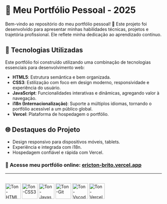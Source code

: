 # 📂 **Meu Portfólio Pessoal - 2025**

Bem-vindo ao repositório do meu portfólio pessoal! 🎉 Este projeto foi desenvolvido para apresentar minhas habilidades técnicas, projetos e trajetória profissional. Ele reflete minha dedicação ao aprendizado contínuo.

## 🚀 **Tecnologias Utilizadas**

Este portfólio foi construído utilizando uma combinação de tecnologias essenciais para desenvolvimento web:

- **HTML5**: Estrutura semântica e bem organizada.
- **CSS3**: Estilização com foco em design moderno, responsividade e experiência do usuário.
- **JavaScript**: Funcionalidades interativas e dinâmicas, agregando valor à navegação.
- **i18n (Internacionalização)**: Suporte a múltiplos idiomas, tornando o portfólio acessível a um público global.
- **Vercel**: Plataforma de hospedagem o portfólio.

## 🌐 **Destaques do Projeto**
- Design responsivo para dispositivos móveis, tablets.
- Experiência e integrada com i18n.
- Hospedagem confiável e rápida com Vercel.

### 🔗 **Acesse meu portfólio online: [ericton-brito.vercel.app](https://ericton-brito.vercel.app/)**

<hr>

<div style="display: inline-block">
  <br>         
  <img align="center" alt="Ton-HTML5" heigh="50" width="50" src="https://cdn.jsdelivr.net/gh/devicons/devicon@latest/icons/html5/html5-original.svg" />  
  <img align="center" alt="Ton-CSS3" heigh="50" width="50"  src="https://cdn.jsdelivr.net/gh/devicons/devicon@latest/icons/css3/css3-original.svg" />               
  <img align="center" alt="Ton-Javascript" heigh="50" width="50" src="https://cdn.jsdelivr.net/gh/devicons/devicon@latest/icons/javascript/javascript-original.svg" />               
  <img align="center" alt="Ton-Git" heigh="50" width="50" src="https://cdn.jsdelivr.net/gh/devicons/devicon@latest/icons/git/git-original.svg" />      
  <img align="center" alt="Ton-Vscode" heigh="50" width="50" src="https://cdn.jsdelivr.net/gh/devicons/devicon@latest/icons/vscode/vscode-original.svg" />
  <img align="center" alt="Ton-Vercel" heigh="50" width="50" src="https://cdn.jsdelivr.net/gh/devicons/devicon@latest/icons/vercel/vercel-original-wordmark.svg" />       
</div>
